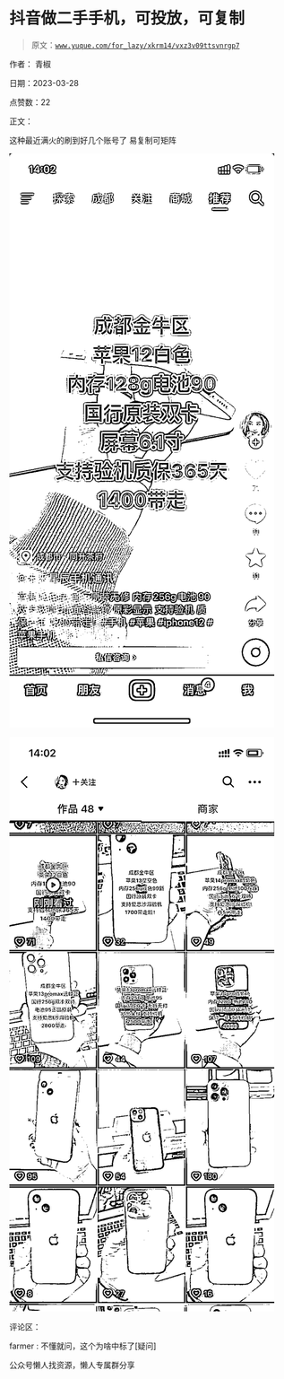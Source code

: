 # 抖音做二手手机，可投放，可复制

> 原文：[`www.yuque.com/for_lazy/xkrm14/vxz3v09ttsvnrgp7`](https://www.yuque.com/for_lazy/xkrm14/vxz3v09ttsvnrgp7)



作者： 青椒



日期：2023-03-28



点赞数：22



正文：



这种最近满火的刷到好几个账号了 易复制可矩阵



![](img/1f14092bf66c75f14a8390596fce039b.png)  

![](img/160f6dcfdffa2d0ba4cb07815bfe9ff4.png)  

评论区：



farmer : 不懂就问，这个为啥中标了[疑问]



公众号懒人找资源，懒人专属群分享

</ne-p></ne-p>